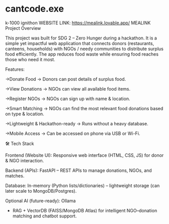 # cantcode.exe
k-1000 ignithon
WEBSITE LINK: https://mealink.lovable.app/
MEALINK
Project Overview

This project was built for SDG 2 – Zero Hunger during a hackathon.
It is a simple yet impactful web application that connects donors (restaurants, canteens, households) with NGOs / needy communities to distribute surplus food efficiently. The app reduces food waste while ensuring food reaches those who need it most.

Features:

->Donate Food → Donors can post details of surplus food.

->View Donations → NGOs can view all available food items.

->Register NGOs → NGOs can sign up with name & location.

->Smart Matching → NGOs can find the most relevant food donations based on type & location.

->Lightweight & Hackathon-ready → Runs without a heavy database.

->Mobile Access → Can be accessed on phone via USB or Wi-Fi.

🛠 Tech Stack

Frontend (Website UI): Responsive web interface (HTML, CSS, JS) for donor & NGO interaction.

Backend (APIs): FastAPI
 – REST APIs to manage donations, NGOs, and matches.

Database: In-memory (Python lists/dictionaries) – lightweight storage (can later scale to MongoDB/Postgres).

Optional AI (future-ready): Ollama
 + RAG + VectorDB (FAISS/MongoDB Atlas) for intelligent NGO–donation matching and chatbot support.
